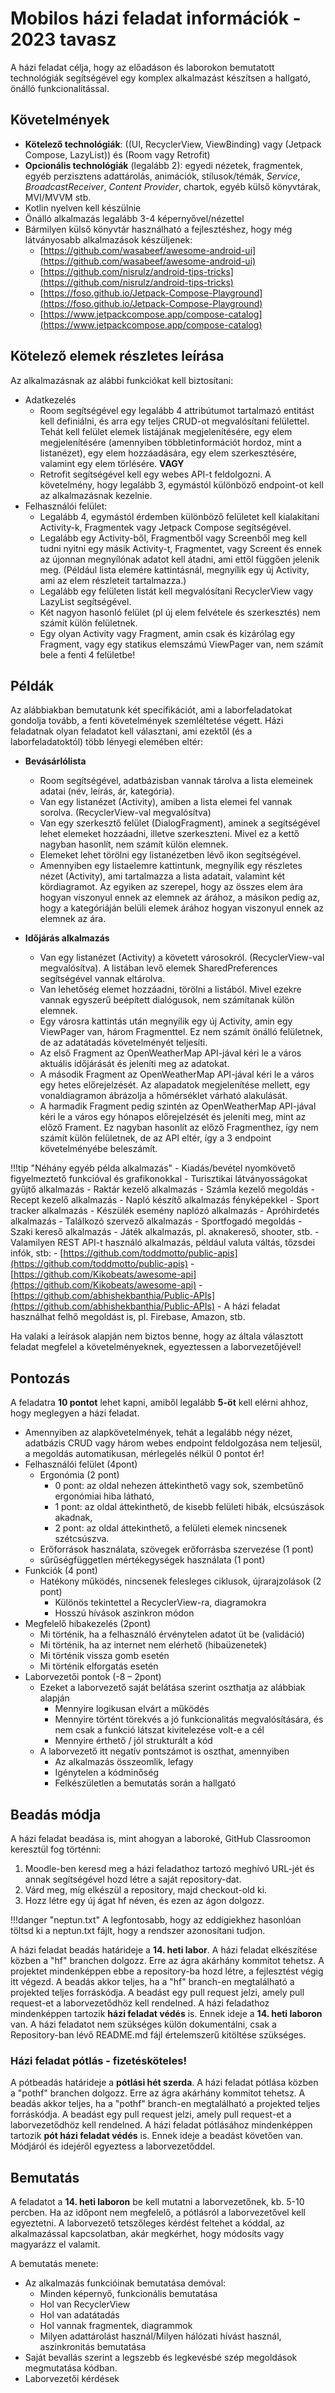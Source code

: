 # Mobilos házi feladat információk - 2023 tavasz

A házi feladat célja, hogy az előadáson és laborokon bemutatott technológiák segítségével egy komplex alkalmazást készítsen a hallgató, önálló funkcionalitással.

## Követelmények

- **Kötelező technológiák**: ((UI, RecyclerView, ViewBinding) vagy (Jetpack Compose, LazyList)) és (Room vagy Retrofit) 
- **Opcionális technológiák** (legalább 2): egyedi nézetek, fragmentek, egyéb perzisztens adattárolás, animációk, stílusok/témák, *Service*, *BroadcastReceiver*, *Content Provider*, chartok, egyéb külső könyvtárak, MVI/MVVM stb.
-	Kotlin nyelven kell készülnie
-	Önálló alkalmazás legalább 3-4 képernyővel/nézettel
-	Bármilyen külső könyvtár használható a fejlesztéshez, hogy még látványosabb alkalmazások készüljenek:
	-	[https://github.com/wasabeef/awesome-android-ui](https://github.com/wasabeef/awesome-android-ui)
	-	[https://github.com/nisrulz/android-tips-tricks](https://github.com/nisrulz/android-tips-tricks)
	-	[https://foso.github.io/Jetpack-Compose-Playground](https://foso.github.io/Jetpack-Compose-Playground)
	-	[https://www.jetpackcompose.app/compose-catalog](https://www.jetpackcompose.app/compose-catalog)

## Kötelező elemek részletes leírása

Az alkalmazásnak az alábbi funkciókat kell biztosítani:

- Adatkezelés
	- Room segítségével egy legalább 4 attribútumot tartalmazó entitást kell definiálni, és arra egy teljes CRUD-ot megvalósítani felülettel. Tehát kell felület elemek listájának megjelenítésére, egy elem megjelenítésére (amennyiben többletinformációt hordoz, mint a listanézet), egy elem hozzáadására, egy elem szerkesztésére, valamint egy elem törlésére.
	**VAGY**
	- Retrofit segítségével kell egy webes API-t feldolgozni. A követelmény, hogy legalább 3, egymástól különböző endpoint-ot kell az alkalmazásnak kezelnie.
- Felhasználói felület:
	- Legalább 4, egymástól érdemben különböző felületet kell kialakítani Activity-k, Fragmentek vagy Jetpack Compose segítségével.
	- Legalább egy Activity-ből, Fragmentből vagy Screenből meg kell tudni nyitni egy másik Activity-t, Fragmentet, vagy Screent és ennek az újonnan megnyílónak adatot kell átadni, ami ettől függően jelenik meg. (Például lista elemére kattintásnál, megnyílik egy új Activity, ami az elem részleteit tartalmazza.)
	- Legalább egy felületen listát kell megvalósítani RecyclerView vagy LazyList segítségével.
	- Két nagyon hasonló felület (pl új elem felvétele és szerkesztés) nem számít külön felületnek.
	- Egy olyan Activity vagy Fragment, amin csak és kizárólag egy Fragment, vagy egy statikus elemszámú ViewPager van, nem számít bele a fenti 4 felületbe!

## Példák

Az alábbiakban bemutatunk két specifikációt, ami a laborfeladatokat gondolja tovább, a fenti követelmények szemléltetése végett. Házi feladatnak olyan feladatot kell választani, ami ezektől (és a laborfeladatoktól) több lényegi elemében eltér:

- **Bevásárlólista**
	- Room segítségével, adatbázisban vannak tárolva a lista elemeinek adatai (név, leírás, ár, kategória).
	- Van egy listanézet (Activity), amiben a lista elemei fel vannak sorolva. (RecyclerView-val megvalósítva)
	- Van egy szerkesztő felület (DialogFragment), aminek a segítségével lehet elemeket hozzáadni, illetve szerkeszteni. Mivel ez a kettő nagyban hasonlít, nem számít külön elemnek.
	- Elemeket lehet törölni egy listanézetben lévő ikon segítségével. 
	- Amennyiben egy listaelemre kattintunk, megnyílik egy részletes nézet (Activity), ami tartalmazza a lista adatait, valamint két kördiagramot. Az egyiken az szerepel, hogy az összes elem ára hogyan viszonyul ennek az elemnek az árához, a másikon pedig az, hogy a kategóriáján belüli elemek árához hogyan viszonyul ennek az elemnek az ára.

- **Időjárás alkalmazás**
	- Van egy listanézet (Activity) a követett városokról. (RecyclerView-val megvalósítva). A listában levő elemek SharedPreferences segítségével vannak eltárolva.
	- Van lehetőség elemet hozzáadni, törölni a listából. Mivel ezekre vannak egyszerű beépített dialógusok, nem számítanak külön elemnek.
	- Egy városra kattintás után megnyílik egy új Activity, amin egy ViewPager van, három Fragmenttel. Ez nem számít önálló felületnek, de az adatátadás követelményét teljesíti. 
	- Az első Fragment az OpenWeatherMap API-jával kéri le a város aktuális időjárását és jeleníti meg az adatokat.
	- A második Fragment az OpenWeatherMap API-jával kéri le a város egy hetes előrejelzését. Az alapadatok megjelenítése mellett, egy vonaldiagramon ábrázolja a hőmérséklet várható alakulását.
	- A harmadik Fragment pedig szintén az OpenWeatherMap API-jával kéri le a város egy hónapos előrejelzését és jeleníti meg, mint az előző Frament. Ez nagyban hasonlít az előző Fragmenthez, így nem számít külön felületnek, de az API eltér, így a 3 endpoint követelményébe beleszámít.

!!!tip "Néhány egyéb példa alkalmazás"
	-	Kiadás/bevétel nyomkövető figyelmeztető funkcióval és grafikonokkal
	-	Turisztikai látványosságokat gyűjtő alkalmazás
	-	Raktár kezelő alkalmazás
	-	Számla kezelő megoldás
	-	Recept kezelő alkalmazás
	-	Napló készítő alkalmazás fényképekkel
	-	Sport tracker alkalmazás
	-	Készülék esemény naplózó alkalmazás
	-	Apróhirdetés alkalmazás
	-	Találkozó szervező alkalmazás
	-	Sportfogadó megoldás
	-	Szaki kereső alkalmazás
	-	Játék alkalmazás, pl. aknakereső, shooter, stb.
	-	Valamilyen REST API-t használó alkalmazás, például valuta váltás, tőzsdei infók, stb:
		-	[https://github.com/toddmotto/public-apis](https://github.com/toddmotto/public-apis)
		-	[https://github.com/Kikobeats/awesome-api](https://github.com/Kikobeats/awesome-api)
		-	[https://github.com/abhishekbanthia/Public-APIs](https://github.com/abhishekbanthia/Public-APIs)
	-	A házi feladat használhat felhő megoldást is, pl. Firebase, Amazon, stb.

Ha valaki a leírások alapján nem biztos benne, hogy az általa választott feladat megfelel a követelményeknek, egyeztessen a laborvezetőjével!

## Pontozás
A feladatra **10 pontot** lehet kapni, amiből legalább **5-öt** kell elérni ahhoz, hogy meglegyen a házi feladat.

- Amennyiben az alapkövetelmények, tehát a legalább négy nézet, adatbázis CRUD vagy három webes endpoint feldolgozása nem teljesül, a megoldás automatikusan, mérlegelés nélkül 0 pontot ér!
- Felhasználói felület (4pont)
	- Ergonómia (2 pont)
		- 0 pont: az oldal nehezen áttekinthető vagy sok, szembetűnő ergonómiai hiba látható,
		- 1 pont: az oldal áttekinthető, de kisebb felületi hibák, elcsúszások akadnak,
		- 2 pont: az oldal áttekinthető, a felületi elemek nincsenek szétcsúszva.
	- Erőforrások használata, szövegek erőforrásba szervezése (1 pont)
	- sűrűségfüggetlen mértékegységek használata (1 pont)
- Funkciók (4 pont)
	- Hatékony működés, nincsenek felesleges ciklusok, újrarajzolások (2 pont)
		- Különös tekintettel a RecyclerView-ra, diagramokra
		- Hosszú hívások aszinkron módon
- Megfelelő hibakezelés (2pont)
	- Mi történik, ha a felhasználó érvénytelen adatot üt be (validáció)
	- Mi történik, ha az internet nem elérhető (hibaüzenetek)
	- Mi történik vissza gomb esetén
	- Mi történik elforgatás esetén
- Laborvezetői pontok (-8 – 2pont)
	- Ezeket a laborvezető saját belátása szerint oszthatja az alábbiak alapján
		- Mennyire logikusan elvárt a működés
		- Mennyire történt törekvés a jó funkcionalitás megvalósítására, és nem csak a funkció látszat kivitelezése volt-e a cél
		- Mennyire érthető / jól strukturált a kód
	- A laborvezető itt negatív pontszámot is oszthat, amennyiben
		- Az alkalmazás összeomlik, lefagy
		- Igénytelen a kódminőség
		- Felkészületlen a bemutatás során a hallgató


## Beadás módja

A házi feladat beadása is, mint ahogyan a laboroké, GitHub Classroomon keresztül fog történni:

1. Moodle-ben keresd meg a házi feladathoz tartozó meghívó URL-jét és annak segítségével hozd létre a saját repository-dat.
1. Várd meg, míg elkészül a repository, majd checkout-old ki.
1. Hozz létre egy új ágat hf néven, és ezen az ágon dolgozz.


!!!danger "neptun.txt"
	A legfontosabb, hogy az eddigiekhez hasonlóan töltsd ki a neptun.txt fájlt, hogy a rendszer azonosítani tudjon.


A házi feladat beadás határideje a **14. heti labor**.
A házi feladat elkészítése közben a "hf" branchen dolgozz. Erre az ágra akárhány kommitot tehetsz. 
A projektet mindenképpen ebbe a repository-ba hozd létre, a fejlesztést végig itt végezd.
A beadás akkor teljes, ha a "hf" branch-en megtalálható a projekted teljes forráskódja. A beadást egy pull request jelzi, amely pull request-et a laborvezetődhöz kell rendelned.
A házi feladathoz mindenképpen tartozik **házi feladat védés** is. Ennek ideje a **14. heti laboron** van.
A házi feladatot nem szükséges külön dokumentálni, csak a Repository-ban lévő README.md fájl értelemszerű kitöltése szükséges.

### Házi feladat pótlás - fizetésköteles!

A pótbeadás határideje a **pótlási hét szerda**.
A házi feladat pótlása közben a "pothf" branchen dolgozz. Erre az ágra akárhány kommitot tehetsz. 
A beadás akkor teljes, ha a "pothf" branch-en megtalálható a projekted teljes forráskódja. A beadást egy pull request jelzi, amely pull request-et a laborvezetődhöz kell rendelned.
A házi feladat pótlásához mindenképpen tartozik **pót házi feladat védés** is. Ennek ideje a beadást követően van. Módjáról és idejéről egyeztess a laborvezetőddel.


## Bemutatás
A feladatot a **14. heti laboron** be kell mutatni a laborvezetőnek, kb. 5-10 percben. Ha az időpont nem megfelelő, a pótlásról a laborvezetővel kell egyeztetni. A laborvezető tetszőleges kérdést feltehet a kóddal, az alkalmazással kapcsolatban, akár megkérhet, hogy módosíts vagy magyarázz el valamit.

A bemutatás menete:

- Az alkalmazás funkcióinak bemutatása demóval:
	- Minden képernyő, funkcionális bemutatása
	- Hol van RecyclerView
	- Hol van adatátadás
	- Hol vannak fragmentek, diagrammok
	- Milyen adattárolást használ/Milyen hálózati hívást használ, aszinkronitás bemutatása
- Saját bevallás szerint a legszebb és legkevésbé szép megoldások megmutatása kódban.
- Laborvezetői kérdések
